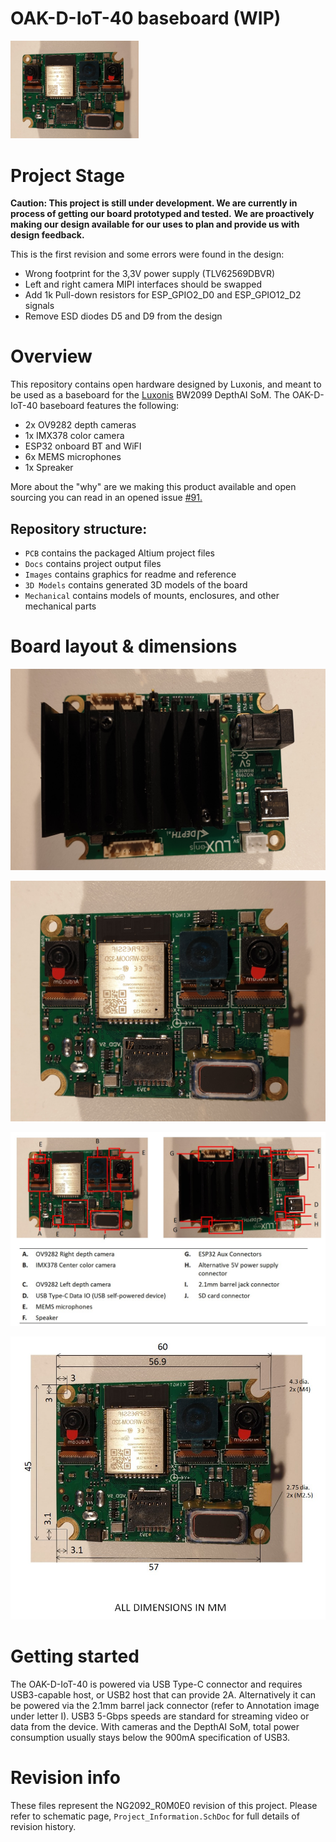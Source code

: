 # OAK-D-IoT-40 baseboard (WIP)

<img src="Images/OAK-D-IoT-40-Front.jpg" style="zoom:20%;" />





# Project Stage

**Caution: This project is still under development. We are currently in process of getting our board prototyped and tested.** 
           **We are proactively making our design available for our uses to plan and provide us with design feedback.** 

This is the first revision and some errors were found in the design:

- Wrong footprint for the 3,3V power supply (TLV62569DBVR)
- Left and right camera MIPI interfaces should be swapped
- Add 1k Pull-down resistors for ESP_GPIO2_D0 and ESP_GPIO12_D2 signals
- Remove ESD diodes D5 and D9 from the design

# Overview

This repository contains open hardware designed by Luxonis, and meant to be used as a baseboard for the [Luxonis](https://docs.luxonis.com/projects/hardware/en/latest/pages/BW2099.html?highlight=som%20pro) BW2099 DepthAI SoM. The OAK-D-IoT-40 baseboard features the following:

- 2x OV9282 depth cameras
- 1x IMX378 color camera
- ESP32 onboard BT and WiFI
- 6x MEMS microphones
- 1x Spreaker

More about the "why" are we making this product available and open sourcing you can read in an opened issue [#91.](https://github.com/luxonis/depthai-hardware/issues/91)

## Repository structure:
* `PCB` contains the packaged Altium project files
* `Docs` contains project output files
* `Images` contains graphics for readme and reference
* `3D Models` contains generated 3D models of the board
* `Mechanical` contains models of mounts, enclosures, and other mechanical parts


# Board layout & dimensions

![](Images/OAK-D-IoT-40-Back.jpg)

![](Images/OAK-D-IoT-40-Front.jpg)

![](Images/Annotation.jpg)

![](Images/Dimensions.jpg)



# Getting started

The OAK-D-IoT-40 is powered via USB Type-C connector and requires USB3-capable host, or USB2 host that can provide 2A. Alternatively it can be powered via the 2.1mm barrel jack connector (refer to Annotation image under letter I). USB3 5-Gbps speeds are standard for streaming video or data from the device. With cameras and the DepthAI SoM, total power consumption usually stays below the 900mA specification of USB3. 


# Revision info
These files represent the NG2092_R0M0E0 revision of this project. Please refer to schematic page, `Project_Information.SchDoc` for full details of revision history.
